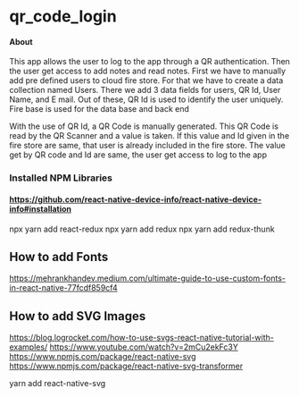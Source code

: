 # qr_code_login

#### About 

This app allows the user to log to the app through a QR authentication. Then the user get access to add notes and read notes.
First we have to manually add pre defined users to cloud fire store. For that we have to create a data collection named Users. There we add 3 data fields for users, QR Id, User Name, and E mail. Out of these, QR Id is used to identify the user uniquely.
Fire base is used for the data base and back end

With the use of QR Id, a QR Code is manually generated. This QR Code is read by the QR Scanner and a value is taken. If this value and Id given in the fire store are same, that user is already included in the fire store. The value get by QR code and Id are same, the user get access to log to the app

### Installed NPM Libraries

#### https://github.com/react-native-device-info/react-native-device-info#installation


npx yarn add react-redux
npx yarn add redux
npx yarn add redux-thunk


How to add Fonts
----------------

https://mehrankhandev.medium.com/ultimate-guide-to-use-custom-fonts-in-react-native-77fcdf859cf4

How to add SVG Images
---------------------

https://blog.logrocket.com/how-to-use-svgs-react-native-tutorial-with-examples/
https://www.youtube.com/watch?v=2mCu2ekFc3Y
https://www.npmjs.com/package/react-native-svg
https://www.npmjs.com/package/react-native-svg-transformer

yarn add react-native-svg
